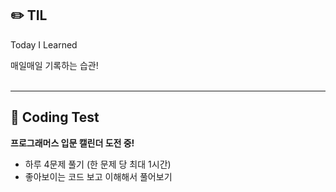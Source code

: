 ## ✏️ TIL

Today I Learned

매일매일 기록하는 습관!
<br>
<br>


---------


## 👊 Coding Test
<b>프로그래머스 입문 캘린더 도전 중!</b>

- 하루 4문제 풀기 (한 문제 당 최대 1시간)
- 좋아보이는 코드 보고 이해해서 풀어보기
